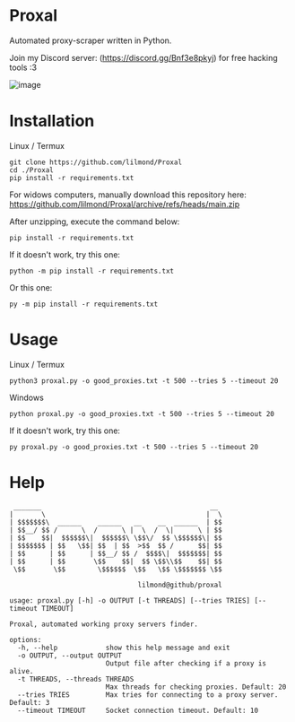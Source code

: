 # Proxal
Automated proxy-scraper written in Python.

Join my Discord server: (https://discord.gg/Bnf3e8pkyj) for free hacking tools :3

![image](https://github.com/user-attachments/assets/ac2b1ab6-7457-4d2c-ab3e-1cfa407a954a)

# Installation
Linux / Termux
```
git clone https://github.com/lilmond/Proxal
cd ./Proxal
pip install -r requirements.txt
```

For widows computers, manually download this repository here: https://github.com/lilmond/Proxal/archive/refs/heads/main.zip

After unzipping, execute the command below:
```
pip install -r requirements.txt
```
If it doesn't work, try this one:
```
python -m pip install -r requirements.txt
```
Or this one:
```
py -m pip install -r requirements.txt
```

# Usage
Linux / Termux
```
python3 proxal.py -o good_proxies.txt -t 500 --tries 5 --timeout 20
```
Windows
```
python proxal.py -o good_proxies.txt -t 500 --tries 5 --timeout 20
```
If it doesn't work, try this one:
```
py proxal.py -o good_proxies.txt -t 500 --tries 5 --timeout 20
```

# Help
```
 _______                                          __
|       \                                        |  \
| $$$$$$$\  ______    ______   __    __  ______  | $$
| $$__/ $$ /      \  /      \ |  \  /  \|      \ | $$
| $$    $$|  $$$$$$\|  $$$$$$\ \$$\/  $$ \$$$$$$\| $$
| $$$$$$$ | $$   \$$| $$  | $$  >$$  $$ /      $$| $$
| $$      | $$      | $$__/ $$ /  $$$$\|  $$$$$$$| $$
| $$      | $$       \$$    $$|  $$ \$$\\$$    $$| $$
 \$$       \$$        \$$$$$$  \$$   \$$ \$$$$$$$ \$$

                                lilmond@github/proxal

usage: proxal.py [-h] -o OUTPUT [-t THREADS] [--tries TRIES] [--timeout TIMEOUT]

Proxal, automated working proxy servers finder.

options:
  -h, --help            show this help message and exit
  -o OUTPUT, --output OUTPUT
                        Output file after checking if a proxy is alive.
  -t THREADS, --threads THREADS
                        Max threads for checking proxies. Default: 20
  --tries TRIES         Max tries for connecting to a proxy server. Default: 3
  --timeout TIMEOUT     Socket connection timeout. Default: 10
```
